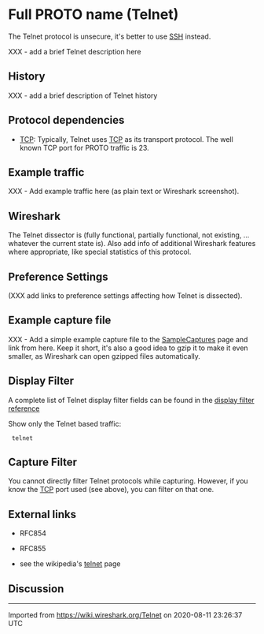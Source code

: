 # Full PROTO name (Telnet)

The Telnet protocol is unsecure, it's better to use [SSH](/SSH) instead.

XXX - add a brief Telnet description here

## History

XXX - add a brief description of Telnet history

## Protocol dependencies

  - [TCP](/TCP): Typically, Telnet uses [TCP](/TCP) as its transport protocol. The well known TCP port for PROTO traffic is 23.

## Example traffic

XXX - Add example traffic here (as plain text or Wireshark screenshot).

## Wireshark

The Telnet dissector is (fully functional, partially functional, not existing, ... whatever the current state is). Also add info of additional Wireshark features where appropriate, like special statistics of this protocol.

## Preference Settings

(XXX add links to preference settings affecting how Telnet is dissected).

## Example capture file

XXX - Add a simple example capture file to the [SampleCaptures](/SampleCaptures) page and link from here. Keep it short, it's also a good idea to gzip it to make it even smaller, as Wireshark can open gzipped files automatically.

## Display Filter

A complete list of Telnet display filter fields can be found in the [display filter reference](http://www.wireshark.org/docs/dfref/t/telnet.html)

Show only the Telnet based traffic:

``` 
 telnet 
```

## Capture Filter

You cannot directly filter Telnet protocols while capturing. However, if you know the [TCP](/TCP) port used (see above), you can filter on that one.

## External links

  - RFC854

  - RFC855

  - see the wikipedia's [telnet](http://en.wikipedia.org/wiki/Telnet) page

## Discussion

---

Imported from https://wiki.wireshark.org/Telnet on 2020-08-11 23:26:37 UTC
